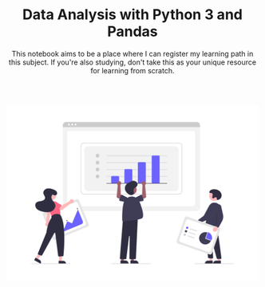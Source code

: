 <h1 align='center'>Data Analysis with Python 3 and Pandas</h1>

<p align='center'>This notebook aims to be a place where I can register my learning path in this subject. If you're also studying, don't take this as your unique resource for learning from scratch. </p>
<br />
<br />
<p align='center'>
<img align='center' width='800' src='./illustration.png'/>
</p>
